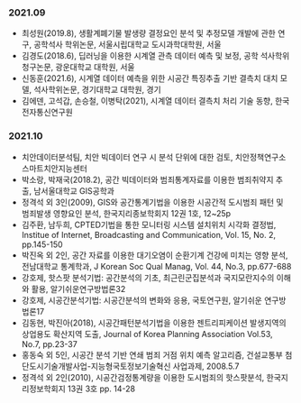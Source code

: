 ### 2021.09
- 최성원(2019.8), 생활계폐기물 발생량 결정요인 분석 및 추정모델 개발에 관한 연구, 공학석사 학위논문, 서울시립대학교 도시과학대학원, 서울
- 김경도(2018.6), 딥러닝을 이용한 시계열 관측 데이터 예측 및 보정, 공학 석사학위 청구논문, 광운대학교 대학원, 서울
- 신동훈(2021.6), 시계열 데이터 예측을 위한 시공간 특징추출 기반 결측치 대치 모델, 석사학위논문, 경기대학교 대학원, 경기
- 김에덴, 고석갑, 손승철, 이병탁(2021), 시계열 데이터 결측치 처리 기술 동향, 한국전자통신연구원

### 2021.10
- 치안데이터분석팀, 치안 빅데이터 연구 시 분석 단위에 대한 검토, 치안정책연구소 스마트치안지능센터
- 박소랑, 박재국(2018.2), 공간 빅데이터와 범죄통계자료를 이용한 범죄취약지 추출, 남서울대학교 GIS공학과
- 정격석 외 3인(2009), GIS와 공간통계기법을 이용한 시공간적 도시범죄 패턴 및 범죄발생 영향요인 분석, 한국지리종보학회지 12권 1호, 12~25p
- 김주환, 남두희, CPTED기법을 통한 모니터링 시스템 설치위치 시각화 결정법, Institue of Internet, Broadcasting and Communication, Vol. 15, No. 2, pp.145-150
- 박진옥 외 2인, 공간 자료를 이용한 대기오염이 순환기계 건강에 미치는 영향 분석, 전남대학교 통계학과, J Korean Soc Qual Manag, Vol. 44, No.3, pp.677-688
- 강호제, 핫스팟 분석기법: 공간분석의 기초, 최근린군집분석과 국지모란지수의 이해와 활용, 알기쉬운연구방법론32
- 강호제, 시공간분석기법: 시공간분석의 변화와 응용, 국토연구원, 알기쉬운 연구방법론17
- 김동현, 박진아(2018), 시공간패턴분석기법을 이용한 젠트리피케이션 발생지역의 상업용도 확산지역 도출, Journal of Korea Planning Association Vol.53, No.7, pp.23-37
- 홍동숙 외 5인, 시공간 분석 기반 연쇄 범죄 거점 위치 예측 알고리즘, 건설교통부 첨단도시기술개발사업-지능형국토정보기술혁신 사업과제, 2008.5.7
- 정격석 외 2인(2010), 시공간검정통계량을 이용한 도시범죄의 핫스팟분석, 한국지리정보학회지 13권 3호 pp. 14-28
